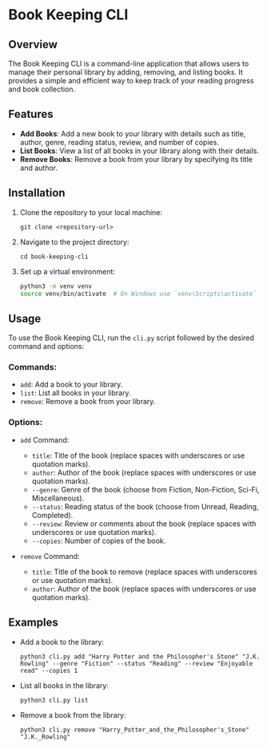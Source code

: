 # Book Keeping CLI

## Overview
The Book Keeping CLI is a command-line application that allows users to manage their personal library by adding, removing, and listing books. It provides a simple and efficient way to keep track of your reading progress and book collection.

## Features
- **Add Books**: Add a new book to your library with details such as title, author, genre, reading status, review, and number of copies.
- **List Books**: View a list of all books in your library along with their details.
- **Remove Books**: Remove a book from your library by specifying its title and author.

## Installation
1. Clone the repository to your local machine:

    ```
    git clone <repository-url>
    ```

2. Navigate to the project directory:

    ```
    cd book-keeping-cli
    ```

3. Set up a virtual environment:

    ```sh
    python3 -m venv venv
    source venv/bin/activate  # On Windows use `venv\Scripts\activate`
    ```
[//]: # (3. Install the dependencies:)

[//]: # ()
[//]: # (    ```)

[//]: # (    pip install -r requirements.txt)

[//]: # (    ```)

## Usage
To use the Book Keeping CLI, run the `cli.py` script followed by the desired command and options:

### Commands:
- `add`: Add a book to your library.
- `list`: List all books in your library.
- `remove`: Remove a book from your library.

### Options:
- `add` Command:
    - `title`: Title of the book (replace spaces with underscores or use quotation marks).
    - `author`: Author of the book (replace spaces with underscores or use quotation marks).
    - `--genre`: Genre of the book (choose from Fiction, Non-Fiction, Sci-Fi, Miscellaneous).
    - `--status`: Reading status of the book (choose from Unread, Reading, Completed).
    - `--review`: Review or comments about the book (replace spaces with underscores or use quotation marks).
    - `--copies`: Number of copies of the book.

- `remove` Command:
    - `title`: Title of the book to remove (replace spaces with underscores or use quotation marks).
    - `author`: Author of the book (replace spaces with underscores or use quotation marks).
## Examples
- Add a book to the library:
    ```
    python3 cli.py add "Harry Potter and the Philosopher's Stone" "J.K. Rowling" --genre "Fiction" --status "Reading" --review "Enjoyable read" --copies 1
    ```

- List all books in the library:
    ```
    python3 cli.py list
    ```

- Remove a book from the library:
    ```
    python3 cli.py remove "Harry_Potter_and_the_Philosopher's_Stone" "J.K._Rowling"
    ```

